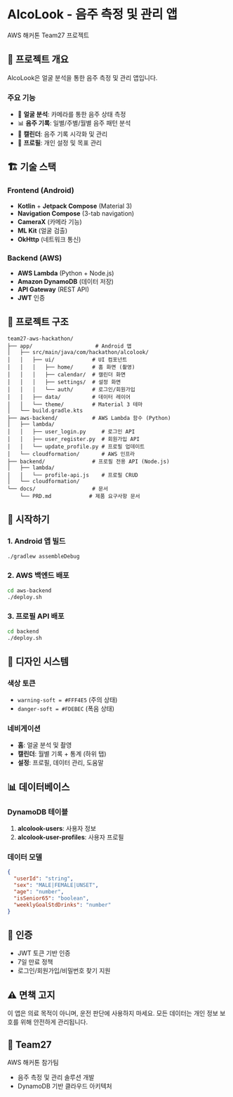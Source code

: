 # AlcoLook - 음주 측정 및 관리 앱

AWS 해커톤 Team27 프로젝트

## 📱 프로젝트 개요

AlcoLook은 얼굴 분석을 통한 음주 측정 및 관리 앱입니다.

### 주요 기능
- 📸 **얼굴 분석**: 카메라를 통한 음주 상태 측정
- 📊 **음주 기록**: 일별/주별/월별 음주 패턴 분석
- 📅 **캘린더**: 음주 기록 시각화 및 관리
- 👤 **프로필**: 개인 설정 및 목표 관리

## 🏗️ 기술 스택

### Frontend (Android)
- **Kotlin** + **Jetpack Compose** (Material 3)
- **Navigation Compose** (3-tab navigation)
- **CameraX** (카메라 기능)
- **ML Kit** (얼굴 검출)
- **OkHttp** (네트워크 통신)

### Backend (AWS)
- **AWS Lambda** (Python + Node.js)
- **Amazon DynamoDB** (데이터 저장)
- **API Gateway** (REST API)
- **JWT** 인증

## 📁 프로젝트 구조

```
team27-aws-hackathon/
├── app/                    # Android 앱
│   ├── src/main/java/com/hackathon/alcolook/
│   │   ├── ui/            # UI 컴포넌트
│   │   │   ├── home/      # 홈 화면 (촬영)
│   │   │   ├── calendar/  # 캘린더 화면
│   │   │   ├── settings/  # 설정 화면
│   │   │   └── auth/      # 로그인/회원가입
│   │   ├── data/          # 데이터 레이어
│   │   └── theme/         # Material 3 테마
│   └── build.gradle.kts
├── aws-backend/           # AWS Lambda 함수 (Python)
│   ├── lambda/
│   │   ├── user_login.py     # 로그인 API
│   │   ├── user_register.py  # 회원가입 API
│   │   └── update_profile.py # 프로필 업데이트
│   └── cloudformation/       # AWS 인프라
├── backend/               # 프로필 전용 API (Node.js)
│   ├── lambda/
│   │   └── profile-api.js    # 프로필 CRUD
│   └── cloudformation/
└── docs/                  # 문서
    └── PRD.md            # 제품 요구사항 문서
```

## 🚀 시작하기

### 1. Android 앱 빌드
```bash
./gradlew assembleDebug
```

### 2. AWS 백엔드 배포
```bash
cd aws-backend
./deploy.sh
```

### 3. 프로필 API 배포
```bash
cd backend
./deploy.sh
```

## 🎨 디자인 시스템

### 색상 토큰
- `warning-soft = #FFF4E5` (주의 상태)
- `danger-soft = #FDEBEC` (폭음 상태)

### 네비게이션
- **홈**: 얼굴 분석 및 촬영
- **캘린더**: 월별 기록 + 통계 (하위 탭)
- **설정**: 프로필, 데이터 관리, 도움말

## 📊 데이터베이스

### DynamoDB 테이블
1. **alcolook-users**: 사용자 정보
2. **alcolook-user-profiles**: 사용자 프로필

### 데이터 모델
```json
{
  "userId": "string",
  "sex": "MALE|FEMALE|UNSET",
  "age": "number",
  "isSenior65": "boolean",
  "weeklyGoalStdDrinks": "number"
}
```

## 🔐 인증

- JWT 토큰 기반 인증
- 7일 만료 정책
- 로그인/회원가입/비밀번호 찾기 지원

## ⚠️ 면책 고지

이 앱은 의료 목적이 아니며, 운전 판단에 사용하지 마세요.
모든 데이터는 개인 정보 보호를 위해 안전하게 관리됩니다.

## 👥 Team27

AWS 해커톤 참가팀
- 음주 측정 및 관리 솔루션 개발
- DynamoDB 기반 클라우드 아키텍처
